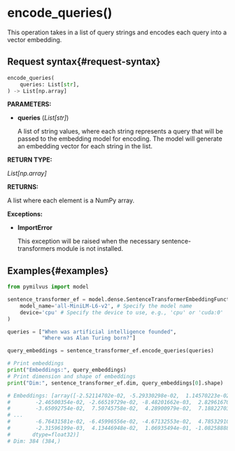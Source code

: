 # encode_queries()

This operation takes in a list of query strings and encodes each query into a vector embedding.

## Request syntax{#request-syntax}

```python
encode_queries(
    queries: List[str], 
) -> List[np.array]
```

**PARAMETERS:**

- **queries** (*List[str]*)

    A list of string values, where each string represents a query that will be passed to the embedding model for encoding. The model will generate an embedding vector for each string in the list.

**RETURN TYPE:**

*List[np.array]*

**RETURNS:**

A list where each element is a NumPy array.

**Exceptions:**

- **ImportError**

    This exception will be raised when the necessary sentence-transformers module is not installed.

## Examples{#examples}

```python
from pymilvus import model

sentence_transformer_ef = model.dense.SentenceTransformerEmbeddingFunction(
    model_name='all-MiniLM-L6-v2', # Specify the model name
    device='cpu' # Specify the device to use, e.g., 'cpu' or 'cuda:0'
)

queries = ["When was artificial intelligence founded", 
           "Where was Alan Turing born?"]

query_embeddings = sentence_transformer_ef.encode_queries(queries)

# Print embeddings
print("Embeddings:", query_embeddings)
# Print dimension and shape of embeddings
print("Dim:", sentence_transformer_ef.dim, query_embeddings[0].shape)

# Embeddings: [array([-2.52114702e-02, -5.29330298e-02,  1.14570223e-02,  1.95571519e-02,
#        -2.46500354e-02, -2.66519729e-02, -8.48201662e-03,  2.82961670e-02,
#        -3.65092754e-02,  7.50745758e-02,  4.28900979e-02,  7.18822703e-02,
# ...
#        -6.76431581e-02, -6.45996556e-02, -4.67132553e-02,  4.78532910e-02,
#        -2.31596199e-03,  4.13446948e-02,  1.06935494e-01, -1.08258888e-01],
#       dtype=float32)]
# Dim: 384 (384,)
```
